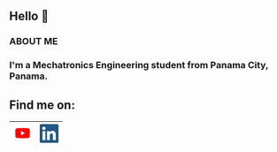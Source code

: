 ## Hello :cherry_blossom:
###  ABOUT ME
### I'm a Mechatronics Engineering student from Panama City, Panama.
<!--
**jmibr/jmibr** is a ✨ _special_ ✨ repository because its `README.md` (this file) appears on your GitHub profile.

Here are some ideas to get you started:

- 🔭 I’m currently working on ...
- 🌱 I’m currently learning ...
- 👯 I’m looking to collaborate on ...
- 🤔 I’m looking for help with ...
- 💬 Ask me about ...
- 📫 How to reach me: ...
- 😄 Pronouns: ...
- ⚡ Fun fact: ...
-->

## Find me on:<br>


| [<img src= "https://raw.githubusercontent.com/jmibr/jmibr/master/img/youtube.png" alt="youtube logo" width="34">](https://www.youtube.com/channel/UC85A8irK1UEqnneJtxfWcUQ) | [<img src= "https://raw.githubusercontent.com/jmibr/jmibr/master/img/linkedin.png" alt="linkedin logo" width="34" height="34">](https://www.linkedin.com/in/jibrahim24)  |
|---|---|

